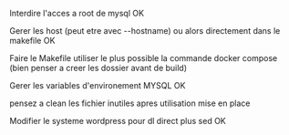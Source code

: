 Interdire l'acces a root de mysql OK

Gerer les host (peut etre avec --hostname) ou alors directement dans le makefile OK

Faire le Makefile utiliser le plus possible la commande docker compose (bien penser a creer les dossier avant de build)

Gerer les variables d'environement MYSQL OK

pensez a clean les fichier inutiles apres utilisation mise en place

Modifier le systeme wordpress pour dl direct plus sed OK
